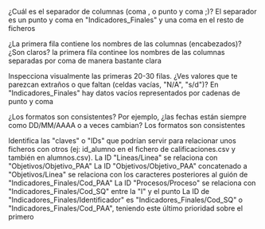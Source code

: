 ¿Cuál es el separador de columnas (coma , o punto y coma ;)?
    El separador es un punto y coma en "Indicadores_Finales" y una coma en el resto de ficheros 

¿La primera fila contiene los nombres de las columnas (encabezados)? ¿Son claros?
    la primera fila continee los nombres de las columnas separadas por coma de manera bastante clara

Inspecciona visualmente las primeras 20-30 filas. ¿Ves valores que te parezcan extraños o que faltan (celdas vacías, "N/A", "s/d")?
    En "Indicadores_Finales" hay datos vacíos representados por cadenas de punto y coma

¿Los formatos son consistentes? Por ejemplo, ¿las fechas están siempre como DD/MM/AAAA o a veces cambian?
    Los formatos son consistentes

Identifica las "claves" o "IDs" que podrían servir para relacionar unos ficheros con otros (ej: id_alumno en el fichero de calificaciones.csv y también en alumnos.csv).
    La ID "Lineas/Linea" se relaciona con "Objetivos/Objetivo_PAA"
    La ID "Objetivos/Objetivo_PAA" concatenado a "Objetivos/Linea" se relaciona con los caracteres posteriores al guión de "Indicadores_Finales/Cod_PAA"
    La ID "Procesos/Proceso" se relaciona con "Indicadores_Finales/Cod_SQ" entre la "I" y el punto
    La ID de "Indicadores_Finales/Identificador" es "Indicadores_Finales/Cod_SQ" o "Indicadores_Finales/Cod_PAA", teniendo este último prioridad sobre el primero